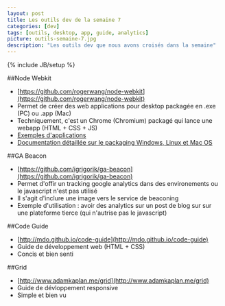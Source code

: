 ```yaml
---
layout: post
title: Les outils dev de la semaine 7
categories: [dev]
tags: [outils, desktop, app, guide, analytics]
picture: outils-semaine-7.jpg
description: "Les outils dev que nous avons croisés dans la semaine"
---
```

{% include JB/setup %}


##Node Webkit
- [https://github.com/rogerwang/node-webkit](https://github.com/rogerwang/node-webkit)
- Permet de créer des web applications pour desktop packagée en .exe (PC) ou .app (Mac)
- Techniquement, c'est un Chrome (Chromium) packagé qui lance une webapp (HTML + CSS + JS)
- [Exemples d'applications](https://github.com/zcbenz/nw-sample-apps)
- [Documentation détaillée sur le packaging Windows, Linux et Mac OS](https://github.com/rogerwang/node-webkit/wiki/How-to-package-and-distribute-your-apps)

##GA Beacon
- [https://github.com/igrigorik/ga-beacon](https://github.com/igrigorik/ga-beacon)
- Permet d'offir un tracking google analytics dans des environements ou le javascript n'est pas utilisé
- Il s'agit d'inclure une image vers le service de beaconing
- Exemple d'utilisation : avoir des analytics sur un post de blog sur sur une plateforme tierce (qui n'autrise pas le javascript)

##Code Guide
- [http://mdo.github.io/code-guide](http://mdo.github.io/code-guide)
- Guide de développement web (HTML + CSS)
- Concis et bien senti

##Grid
- [http://www.adamkaplan.me/grid](http://www.adamkaplan.me/grid)
- Guide de dévloppement responsive
- Simple et bien vu